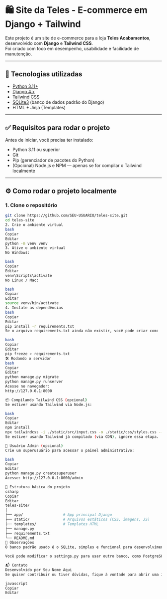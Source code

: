# 🛍️ Site da Teles - E-commerce em Django + Tailwind

Este projeto é um site de e-commerce para a loja **Teles Acabamentos**, desenvolvido com **Django** e **Tailwind CSS**.  
Foi criado com foco em desempenho, usabilidade e facilidade de manutenção.

---

## 🚀 Tecnologias utilizadas

- [Python 3.11+](https://www.python.org)
- [Django 4.x](https://www.djangoproject.com/)
- [Tailwind CSS](https://tailwindcss.com/)
- [SQLite3](https://www.sqlite.org/index.html) (banco de dados padrão do Django)
- HTML + Jinja (Templates)

---

## ✅ Requisitos para rodar o projeto

Antes de iniciar, você precisa ter instalado:

- Python 3.11 ou superior
- Git
- Pip (gerenciador de pacotes do Python)
- (Opcional) Node.js e NPM — apenas se for compilar o Tailwind localmente

---

## ⚙️ Como rodar o projeto localmente

### 1. Clone o repositório

```bash
git clone https://github.com/SEU-USUARIO/teles-site.git
cd teles-site
2. Crie o ambiente virtual
bash
Copiar
Editar
python -m venv venv
3. Ative o ambiente virtual
No Windows:

bash
Copiar
Editar
venv\Scripts\activate
No Linux / Mac:

bash
Copiar
Editar
source venv/bin/activate
4. Instale as dependências
bash
Copiar
Editar
pip install -r requirements.txt
Se o arquivo requirements.txt ainda não existir, você pode criar com:

bash
Copiar
Editar
pip freeze > requirements.txt
🛠️ Rodando o servidor
bash
Copiar
Editar
python manage.py migrate
python manage.py runserver
Acesse no navegador:
http://127.0.0.1:8000

📦 Compilando Tailwind CSS (opcional)
Se estiver usando Tailwind via Node.js:

bash
Copiar
Editar
npm install
npx tailwindcss -i ./static/src/input.css -o ./static/css/styles.css --watch
Se estiver usando Tailwind já compilado (via CDN), ignore essa etapa.

👤 Usuário Admin (opcional)
Crie um superusuário para acessar o painel administrativo:

bash
Copiar
Editar
python manage.py createsuperuser
Acesse: http://127.0.0.1:8000/admin

📂 Estrutura básica do projeto
csharp
Copiar
Editar
teles-site/
│
├── app/                  # App principal Django
├── static/               # Arquivos estáticos (CSS, imagens, JS)
├── templates/            # Templates HTML
├── manage.py
├── requirements.txt
└── README.md
📌 Observações
O banco padrão usado é o SQLite, simples e funcional para desenvolvimento.

Você pode modificar o settings.py para usar outro banco, como PostgreSQL.

📬 Contato
Desenvolvido por Seu Nome Aqui
Se quiser contribuir ou tiver dúvidas, fique à vontade para abrir uma issue ou fazer um fork.

javascript
Copiar
Editar
